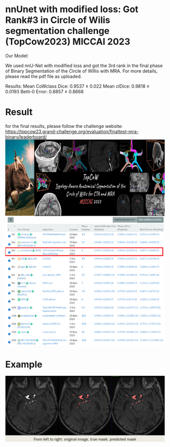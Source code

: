 # nnUnet with modified loss: Got Rank#3 in Circle of Wilis segmentation challenge (TopCow2023) MICCAI 2023
Our Model: 

We used nnU-Net with modified loss and got the 3rd rank in the final phase of Binary Segmentation of the Circle of Willis with MRA. For more details, please read the pdf file as uploaded. 

Results: 
Mean CoWclass Dice: 0.9537 ± 0.022
Mean clDice: 0.9818 ± 0.0193
Betti-0 Error: 0.8857 ± 0.8668

# Result
for the final results, please follow the challenge website: https://topcow23.grand-challenge.org/evaluation/finaltest-mra-binary/leaderboard/
</br>
![image](https://github.com/orouskhani/TopCow2023/blob/main/result2.png)


# Example
![image](https://github.com/orouskhani/TopCow2023/blob/main/result.png)

